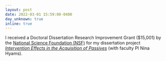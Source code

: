 ```yaml
---
layout: post
date: 2022-03-01 15:59:00-0400
day_unknown: true
inline: true
---
```


I received a Doctoral Dissertation Research Improvement Grant ($15,001) by the [National Science Foundation (NSF)](https://beta.nsf.gov/funding/opportunities/linguistics-program-doctoral-dissertation-research-improvement-grants-ling) for my dissertation project *<a href="https://www.nsf.gov/awardsearch/showAward?AWD_ID=2146647&HistoricalAwards=false" target="_new">Intervention Effects in the Acquisition of Passives</a>* (with faculty PI Nina Hyams).



